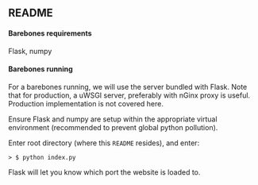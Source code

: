 ## README

#### Barebones requirements
Flask, numpy

#### Barebones running
For a barebones running, we will use the server bundled with Flask. Note that for production, a uWSGI server, preferably with nGinx proxy is useful. Production implementation is not covered here.

Ensure Flask and numpy are setup within the appropriate virtual environment (recommended to prevent global python pollution). 

Enter root directory (where this `README` resides), and enter:

    > $ python index.py

Flask will let you know which port the website is loaded to.